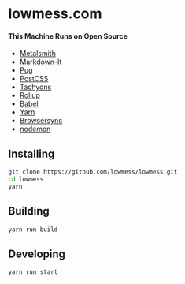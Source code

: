 # lowmess.com

#### This Machine Runs on Open Source

* [Metalsmith](https://metalsmith.io)
* [Markdown-It](https://markdown-it.github.io/)
* [Pug](https://pugjs.org)
* [PostCSS](http://postcss.org/)
* [Tachyons](http://tachyons.io/)
* [Rollup](http://rollupjs.org/)
* [Babel](https://babeljs.io)
* [Yarn](https://yarnpkg.com)
* [Browsersync](https://github.com/browsersync)
* [nodemon](https://github.com/remy/nodemon)

## Installing

```bash
git clone https://github.com/lowmess/lowmess.git
cd lowmess
yarn
```

## Building

```bash
yarn run build
```

## Developing

```bash
yarn run start
```
